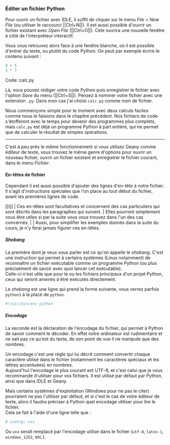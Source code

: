 ### Éditer un fichier Python

Pour ouvrir un fichier avec IDLE, il suffit de cliquer sur le menu _File_ > _New File_ (ou utiliser le raccourci ||Ctrl+N||).
Il est aussi possible d'ouvrir un fichier existant avec _Open File_ (||Ctrl+O||).
Cele ouvrira une nouvelle fenêtre à côté de l'interpréteur interactif.

Vous vous retrouvez alors face à une fenêtre blanche, où il est possible d'entrer du texte, ou plutôt du code Python.
On peut par exemple écrire le contenu suivant :

```python
8 + 5
3 * 7
```
Code: calc.py

Là, vous pouvez rédiger votre code Python puis enregistrer le fichier avec l'option _Save_ du menu (||Ctrl+S||).
Pensez à nommer votre fichier avec une extension `.py`.
Dans mon cas j'ai choisi `calc.py` comme nom de fichier.

Nous commençons simple pour le moment avec deux calculs faciles comme nous le faisions dans le chapitre précédent.
Nos fichiers de code s'étofferont avec le temps pour devenir des programmes plus complets, mais `calc.py` est déjà un programme Python à part entière, qui ne permet que de calculer le résultat de simples opérations.

--------------------

C'est à peu près le même fonctionnement si vous utilisez Geany comme éditeur de texte, vous trouvez le même genre d'options pour ouvrir un nouveau fichier, ouvrir un fichier existant et enregistrer le fichier courant, dans le menu _Fichier_.

#### En-têtes de fichier

Cependant il est aussi possible d'ajouter des lignes d'en-tête à notre fichier.
Il s'agit d'instructions spéciales que l'on place au tout début du fichier, avant les premières lignes de code.

[[i]]
| Ces en-têtes sont facultatives et concernent des cas particuliers qui sont décrits dans les paragraphes qui suivent.
| Elles pourront simplement vous être utiles si par la suite vous vous trouvez dans l'un des cas concernés.
|
| Aussi, pour simplifier les exemples donnés dans la suite du cours, je n'y ferai jamais figurer ces en-têtes.

##### Shebang

La première dont je veux vous parler est ce qu'on appelle le _shebang_.
C'est une instruction qui permet à certains systèmes (Linux notamment) de reconnaître un fichier exécutable comme un programme Python (ou plus précisément de savoir avec quoi lancer cet exécutable).  
Celle-ci n'est utile que pour le ou les fichiers principaux d'un projet Python, ceux qui seront amenés à être exécutés directement.

Le _shebang_ est une ligne qui prend la forme suivante, vous verrez parfois `python3` à la place de `python`.

```python
#!/usr/bin/env python
```

##### Encodage

La seconde est la déclaration de l'encodage du fichier, qui permet à Python de savoir comment le décoder.
En effet notre ordinateur est rudimentaire et ne sait pas ce qu'est du texte, de son point de vue il ne manipule que des nombres.

Un encodage c'est une règle qui lui décrit comment convertir chaque caractère utilisé dans le fichier (notamment les caractères spéciaux et les lettres accentuées) en nombres.  
Aujourd'hui l'encodage le plus courant est UTF-8, et c'est celui que je vous recommande d'utiliser pour vos fichiers.
Il est utilisé par défaut par Python, ainsi que dans IDLE et Geany.

Mais certains systèmes d'exploitation (Windows pour ne pas le citer) pourraient ne pas l'utiliser par défaut, et si c'est le cas de votre éditeur de texte, alors il faudra préciser à Python quel encodage utiliser pour lire le fichier.  
Cela se fait à l'aide d'une ligne telle que :

```python
# coding: xxx
```

Ou `xxx` serait remplacé par l'encodage utilisé dans le fichier (`utf-8`, `latin-1`, `windows_1252`, etc.).
